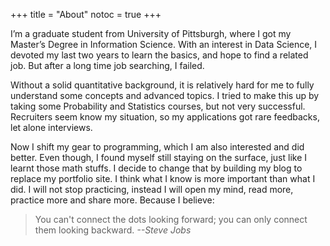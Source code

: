 +++
title = "About"
notoc = true
+++

I’m a graduate student from University of Pittsburgh, where I got my Master’s Degree in Information Science. With an interest in Data Science, I devoted my last two years to learn the basics, and hope to find a related job. But after a long time job searching, I failed.

Without a solid quantitative background, it is relatively hard for me to fully understand some concepts and advanced topics. I tried to make this up by taking some Probability and Statistics courses, but not very successful. Recruiters seem know my situation, so my applications got rare feedbacks, let alone interviews.

Now I shift my gear to programming, which I am also interested and did better. Even though, I found myself still staying on the surface, just like I learnt those math stuffs. I decide to change that by building my blog to replace my portfolio site. I think what I know is more important than what I did. I will not stop practicing, instead I will open my mind, read more, practice more and share more. Because I believe:

> You can't connect the dots looking forward; you can only connect them looking backward.
> <cite>--Steve Jobs</cite>

<!--{{% fluid_img class="pure-u-1-1" src="/img/apple-touch-icon.png"%}}-->

